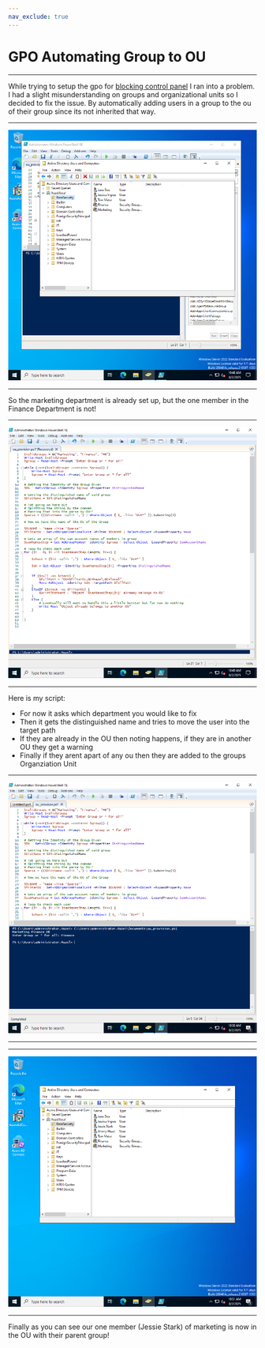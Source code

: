 ```yaml
---
nav_exclude: true
---
```


# GPO Automating Group to OU

---

While trying to setup the gpo for [blocking control panel](gpo-testing.md) I ran into a problem.
I had a slight misunderstanding on groups and organizational units so I decided to fix the issue.
By automatically adding users in a group to the ou of their group since its not inherited that way.

---

![Screenshot](./images/gpo_script1/scriptgpo1.png)

---

So the marketing department is already set up, but the one member in the Finance Department is not!

---

![Screenshot](./images/gpo_script1/scriptgpo2.png)

---

Here is my script:
  - For now it asks which department you would like to fix
  - Then it gets the distinguished name and tries to move the user into the target path
  - If they are already in the OU then noting happens, if they are in another OU they get a warning
  - Finally if they arent apart of any ou then they are added to the groups Organziation Unit

---

![Screenshot](./images/gpo_script1/scriptgpo3.png)

---

---

![Screenshot](./images/gpo_script1/scriptgpo4.png)

---

Finally as you can see our one member (Jessie Stark) of marketing is now in the OU with their parent group!